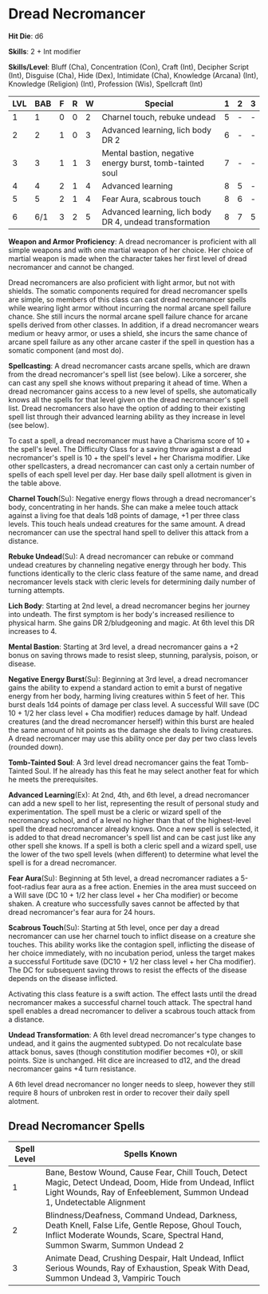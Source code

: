 # Dread Necromancer

**Hit Die**: d6

**Skills**: 2 + Int modifier

**Skills/Level**: Bluff (Cha), Concentration (Con), Craft (Int), Decipher Script (Int), Disguise (Cha), Hide (Dex), Intimidate (Cha), Knowledge (Arcana) (Int), Knowledge (Religion) (Int), Profession (Wis), Spellcraft (Int)

LVL | BAB | F | R | W | Special |  1 | 2 | 3
--- | --- | - | - | - | ------- |  - | - | -
1   | 1   | 0 | 0 | 2 | Charnel touch, rebuke undead | 5 | - | -  
2   | 2   | 1 | 0 | 3 | Advanced learning, lich body DR 2 | 6 | - | -
3   | 3   | 1 | 1 | 3 | Mental bastion, negative energy burst, tomb-tainted soul | 7 | - | -
4   | 4   | 2 | 1 | 4 | Advanced learning | 8 | 5 | -
5   | 5   | 2 | 1 | 4 | Fear Aura, scabrous touch | 8 | 6 | -
6   | 6/1 | 3 | 2 | 5 | Advanced learning, lich body DR 4, undead transformation | 8 | 7 | 5

**Weapon and Armor Proficiency**: A dread necromancer is proficient with all simple weapons and with one martial weapon of her choice. Her choice of martial weapon is made when the character takes her first level of dread necromancer and cannot be changed.

Dread necromancers are also proficient with light armor, but not with shields. The somatic components required for dread necromancer spells are simple, so members of this class can cast dread necromancer spells while wearing light armor without incurring the normal arcane spell failure chance. She still incurs the normal arcane spell failure chance for arcane spells derived from other classes. In addition, if a dread necromancer wears medium or heavy armor, or uses a shield, she incurs the same chance of arcane spell failure as any other arcane caster if the spell in question has a somatic component (and most do).

**Spellcasting**: A dread necromancer casts arcane spells, which are drawn from the dread necromancer's spell list (see below). Like a sorcerer, she can cast any spell she knows without preparing it ahead of time. When a dread necromancer gains access to a new level of spells, she automatically knows all the spells for that level given on the dread necromancer's spell list. Dread necromancers also have the option of adding to their existing spell list through their advanced learning ability as they increase in level (see below).

To cast a spell, a dread necromancer must have a Charisma score of 10 + the spell's level. The Difficulty Class for a saving throw against a dread necromancer's spell is 10 + the spell's level + her Charisma modifier. Like other spellcasters, a dread necromancer can cast only a certain number of spells of each spell level per day. Her base daily spell allotment is given in the table above.

**Charnel Touch**(Su): Negative energy flows through a dread necromancer's body, concentrating in her hands. She can make a melee touch attack against a living foe that deals 1d8 points of damage, +1 per three class levels. This touch heals undead creatures for the same amount. A dread necromancer can use the spectral hand spell to deliver this attack from a distance.

**Rebuke Undead**(Su): A dread necromancer can rebuke or command undead creatures by channeling negative energy through her body. This functions identically to the cleric class feature of the same name, and dread necromancer levels stack with cleric levels for determining daily number of turning attempts.

**Lich Body**: Starting at 2nd level, a dread necromancer begins her journey into undeath. The first symptom is her body's increased resilience to physical harm. She gains DR 2/bludgeoning and magic. At 6th level this DR increases to 4.

**Mental Bastion**: Starting at 3rd level, a dread necromancer gains a +2 bonus on saving throws made to resist sleep, stunning, paralysis, poison, or disease.

**Negative Energy Burst**(Su): Beginning at 3rd level, a dread necromancer gains the ability to expend a standard action to emit a burst of negative energy from her body, harming living creatures within 5 feet of her. This burst deals 1d4 points of damage per class level. A successful Will save (DC 10 + 1/2 her class level + Cha modifier) reduces damage by half. Undead creatures (and the dread necromancer herself) within this burst are healed the same amount of hit points as the damage she deals to living creatures. A dread necromancer may use this ability once per day per two class levels (rounded down).

**Tomb-Tainted Soul**: A 3rd level dread necromancer gains the feat Tomb-Tainted Soul. If he already has this feat he may select another feat for which he meets the prerequisites.

**Advanced Learning**(Ex): At 2nd, 4th, and 6th level, a dread necromancer can add a new spell to her list, representing the result of personal study and experimentation. The spell must be a cleric or wizard spell of the necromancy school, and of a level no higher than that of the highest-level spell the dread necromancer already knows. Once a new spell is selected, it is added to that dread necromancer's spell list and can be cast just like any other spell she knows. If a spell is both a cleric spell and a wizard spell, use the lower of the two spell levels (when different) to determine what level the spell is for a dread necromancer.

**Fear Aura**(Su): Beginning at 5th level, a dread necromancer radiates a 5-foot-radius fear aura as a free action. Enemies in the area must succeed on a Will save (DC 10 + 1/2 her class level + her Cha modifier) or become shaken. A creature who successfully saves cannot be affected by that dread necromancer's fear aura for 24 hours.

**Scabrous Touch**(Su): Starting at 5th level, once per day a dread necromancer can use her charnel touch to inflict disease on a creature she touches. This ability works like the contagion spell, inflicting the disease of her choice immediately, with no incubation period, unless the target makes a successful Fortitude save (DC10 + 1/2 her class level + her Cha modifier). The DC for subsequent saving throws to resist the effects of the disease depends on the disease inflicted.

Activating this class feature is a swift action. The effect lasts until the dread necromancer makes a successful charnel touch attack. The spectral hand spell enables a dread necromancer to deliver a scabrous touch attack from a distance.

**Undead Transformation**: A 6th level dread necromancer's type changes to undead, and it gains the augmented subtyped. Do not recalculate base attack bonus, saves (though constitution modifier becomes +0), or skill points. Size is unchanged. Hit dice are increased to d12, and the dread necromancer gains +4 turn resistance.

A 6th level dread necromancer no longer needs to sleep, however they still require 8 hours of unbroken rest in order to recover their daily spell alotment. 

## Dread Necromancer Spells
Spell Level | Spells Known
----------- | ------------
1 | Bane, Bestow Wound, Cause Fear, Chill Touch, Detect Magic, Detect Undead, Doom, Hide from Undead, Inflict Light Wounds, Ray of Enfeeblement, Summon Undead 1, Undetectable Alignment
2 | Blindness/Deafness, Command Undead, Darkness, Death Knell, False Life, Gentle Repose, Ghoul Touch, Inflict Moderate Wounds, Scare, Spectral Hand, Summon Swarm, Summon Undead 2
3 | Animate Dead, Crushing Despair, Halt Undead, Inflict Serious Wounds, Ray of Exhaustion, Speak With Dead, Summon Undead 3, Vampiric Touch